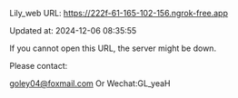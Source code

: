 Lily_web URL: https://222f-61-165-102-156.ngrok-free.app

Updated at: 2024-12-06 08:35:55

If you cannot open this URL, the server might be down.

Please contact: 

goley04@foxmail.com Or Wechat:GL_yeaH